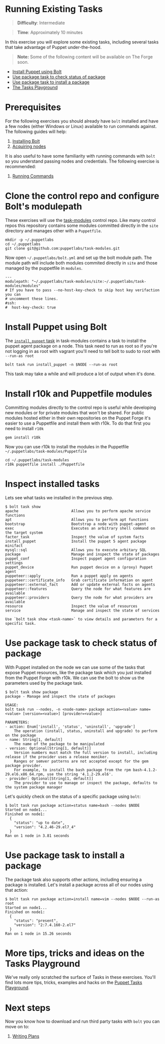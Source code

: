 # Running Existing Tasks

> **Difficulty**: Intermediate

> **Time**: Approximately 10 minutes

In this exercise you will explore some existing tasks, including several tasks that take advantage of Puppet under-the-hood.

> **Note:** Some of the following content will be available on The Forge soon.

- [Install Puppet using Bolt](#install-puppet-using-bolt)
- [Use package task to check status of package](#use-package-task-to-check-status-of-package)
- [Use package task to install a package](#use-package-task-to-install-a-package)
- [The Tasks Playground](#more-tips-tricks-and-ideas-on-the-tasks-playground)

# Prerequisites

For the following exercises you should already have `bolt` installed and have a few nodes (either Windows or Linux) available to run commands against. The following guides will help:

1. [Installing Bolt](../1-installing-bolt)
1. [Acquiring nodes](../2-acquiring-nodes)

It is also useful to have some familiarity with running commands with `bolt` so you understand passing nodes and credentials. The following exercise is recommended:

1. [Running Commands](../3-running-commands)

# Clone the control repo and configure Bolt's modulepath

These exercises will use the [task-modules](https://github.com/puppetlabs/task-modules) control repo. Like many control repos this repository contains some modules committed directly in the `site` directory and manages other with a `Puppetfile`.

```
mkdir -p ~/.puppetlabs
cd ~/.puppetlabs
git clone git@github.com:puppetlabs/task-modules.git
```

Now open `~/.puppetlabs/bolt.yml` and set up the bolt module path. The module path will include both modules commited directly in `site` and those managed by the puppetfile in `modules`.

```
---
modulepath: "~/.puppetlabs/task-modules/site:~/.puppetlabs/task-modules/modules"
# If you have to pass --no-host-key-check to skip host key verifaction you can
# uncomment these lines.
#ssh:
#  host-key-check: true
```

# Install Puppet using Bolt

The [`install_puppet` task](https://github.com/puppetlabs/task-modules/blob/master/site/install_puppet/tasks/init.sh) in task-modules contains a task to install the puppet agent package on a node. This task need to run as root so if you're not logging in as root with vagrant you'll need to tell bolt to sudo to root with `--run-as root`

```
bolt task run install_puppet -n $NODE --run-as root
```

This task may take a while and will produce a lot of output when it's done.

# Install r10k and Puppetfile modules

Committing modules directly to the control repo is useful while developing new modules or for private modules that won't be shared. For public modules hosted either in their own repositories on the Puppet Forge it's easier to use a Puppetfile and install them with r10k. To do that first you need to install `r10k`

```
gem install r10k
```

Now you can use r10k to install the modules in the Puppetfile `~/.puppetlabs/task-modules/Puppetfile`

```
cd ~/.puppetlabs/task-modules
r10k puppetfile install ./Puppetfile
```

# Inspect installed tasks

Lets see what tasks we installed in the previous step.  

```
$ bolt task show
apache                        Allows you to perform apache service functions
apt                           Allows you to perform apt functions
bootstrap                     Bootstrap a node with puppet-agent
exec                          Executes an arbitrary shell command on the target system
facter_task                   Inspect the value of system facts
install_puppet                Install the puppet 5 agent package
minifact
mysql::sql                    Allows you to execute arbitary SQL
package                       Manage and inspect the state of packages
puppet_conf                   Inspect puppet agent configuration settings
puppet_device                 Run puppet device on a (proxy) Puppet agent
puppeteer::apply              Run a puppet apply on agents
puppeteer::certificate_info   Grab certificate information on agent
puppeteer::external_fact      Add or update external facts on agents
puppeteer::features           Query the node for what features are available
puppeteer::providers          Query the node for what providers are available
resource                      Inspect the value of resources
service                       Manage and inspect the state of services

Use `bolt task show <task-name>` to view details and parameters for a specific task.
```

# Use package task to check status of package

With Puppet installed on the node we can use some of the tasks that expose Puppet resources, like the package task which you just installed from the Puppet Forge with r10k.  We can use the bolt to show us the parameters used by the package task.  

```
$ bolt task show package
package - Manage and inspect the state of packages

USAGE:
bolt task run --nodes, -n <node-name> package action=<value> name=<value> [version=<value>] [provider=<value>]

PARAMETERS:
- action: Enum['install', 'status', 'uninstall', 'upgrade']
    The operation (install, status, uninstall and upgrade) to perform on the package
- name: String[1, default]
    The name of the package to be manipulated
- version: Optional[String[1, default]]
    Version numbers must match the full version to install, including release if the provider uses a release moniker. 
    Ranges or semver patterns are not accepted except for the gem package provider. 
    For example, to install the bash package from the rpm bash-4.1.2-29.el6.x86_64.rpm, use the string '4.1.2-29.el6'.
- provider: Optional[String[1, default]]
    The provider to use to manage or inspect the package, defaults to the system package manager
```

Let's quickly check on the status of a specific package using `bolt`:

```
$ bolt task run package action=status name=bash --nodes $NODE
Started on node1...
Finished on node1:
  {
    "status": "up to date",
    "version": "4.2.46-29.el7_4"
  }
Ran on 1 node in 3.81 seconds
```

# Use package task to install a package

The package task also supports other actions, including ensuring a package is installed. Let's install a package across all of our nodes using that action:

```
$ bolt task run package action=install name=vim --nodes $NODE --run-as root
Started on node1...
Finished on node1:
  {
    "status": "present",
    "version": "2:7.4.160-2.el7"
  }
Ran on 1 node in 15.26 seconds
```

# More tips, tricks and ideas on the Tasks Playground

We've really only scratched the surface of Tasks in these exercises. You'll find lots more tips, tricks, examples and hacks on the [Puppet Tasks Playground](https://github.com/puppetlabs/tasks-playground).

# Next steps

Now you know how to download and run third party tasks with `bolt` you can move on to:

1. [Writing Plans](../7-writing-plans)
